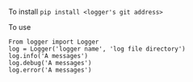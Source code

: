 To install
```pip install <logger's git address>```

To use
```
From logger import Logger
log = Logger('logger name', 'log file directory')
log.info('A messages')
log.debug('A messages')
log.error('A messages')
```
